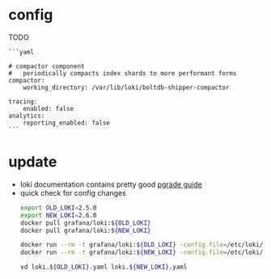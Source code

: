 # 

# config
TODO

    ```yaml

    # compactor component
    #   periodically compacts index shards to more performant forms
    compactor:
        working_directory: /var/lib/loki/boltdb-shipper-compactor

    tracing:
        enabled: false
    analytics:
        reporting_enabled: false
    ```

# update
- loki documentation contains pretty good [pgrade guide](https://grafana.com/docs/loki/latest/upgrading/)
- quick check for config changes
    ```sh
    export OLD_LOKI=2.5.0
    export NEW_LOKI=2.6.0
    docker pull grafana/loki:${OLD_LOKI}
    docker pull grafana/loki:${NEW_LOKI}

    docker run --rm -t grafana/loki:${OLD_LOKI} -config.file=/etc/loki/local-config.yaml -print-config-stderr 2>&1 | sed '/Starting Loki/q' > loki.${OLD_LOKI}.yaml
    docker run --rm -t grafana/loki:${NEW_LOKI} -config.file=/etc/loki/local-config.yaml -print-config-stderr 2>&1 | sed '/Starting Loki/q' > loki.${NEW_LOKI}.yaml

    vd loki.${OLD_LOKI}.yaml loki.${NEW_LOKI}.yaml
    ```
